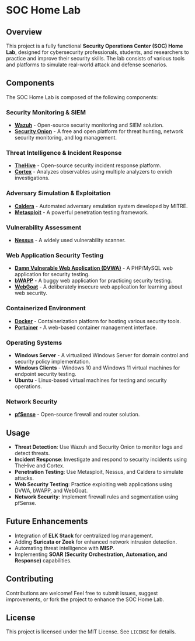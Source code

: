 # SOC Home Lab

## Overview
This project is a fully functional **Security Operations Center (SOC) Home Lab**, designed for cybersecurity professionals, students, and researchers to practice and improve their security skills. The lab consists of various tools and platforms to simulate real-world attack and defense scenarios.

## Components
The SOC Home Lab is composed of the following components:

### **Security Monitoring & SIEM**
- **[Wazuh](https://wazuh.com/)** - Open-source security monitoring and SIEM solution.
- **[Security Onion](https://securityonion.net/)** - A free and open platform for threat hunting, network security monitoring, and log management.

### **Threat Intelligence & Incident Response**
- **[TheHive](https://thehive-project.org/)** - Open-source security incident response platform.
- **[Cortex](https://thehive-project.org/)** - Analyzes observables using multiple analyzers to enrich investigations.

### **Adversary Simulation & Exploitation**
- **[Caldera](https://github.com/mitre/caldera)** - Automated adversary emulation system developed by MITRE.
- **[Metasploit](https://www.metasploit.com/)** - A powerful penetration testing framework.

### **Vulnerability Assessment**
- **[Nessus](https://www.tenable.com/products/nessus)** - A widely used vulnerability scanner.

### **Web Application Security Testing**
- **[Damn Vulnerable Web Application (DVWA)](http://www.dvwa.co.uk/)** - A PHP/MySQL web application for security testing.
- **[bWAPP](http://www.itsecgames.com/)** - A buggy web application for practicing security testing.
- **[WebGoat](https://github.com/WebGoat/WebGoat)** - A deliberately insecure web application for learning about web security.

### **Containerized Environment**
- **[Docker](https://www.docker.com/)** - Containerization platform for hosting various security tools.
- **[Portainer](https://www.portainer.io/)** - A web-based container management interface.

### **Operating Systems**
- **Windows Server** - A virtualized Windows Server for domain control and security policy implementation.
- **Windows Clients** - Windows 10 and Windows 11 virtual machines for endpoint security testing.
- **Ubuntu** - Linux-based virtual machines for testing and security operations.

### **Network Security**
- **[pfSense](https://www.pfsense.org/)** - Open-source firewall and router solution.

## Usage
- **Threat Detection**: Use Wazuh and Security Onion to monitor logs and detect threats.
- **Incident Response**: Investigate and respond to security incidents using TheHive and Cortex.
- **Penetration Testing**: Use Metasploit, Nessus, and Caldera to simulate attacks.
- **Web Security Testing**: Practice exploiting web applications using DVWA, bWAPP, and WebGoat.
- **Network Security**: Implement firewall rules and segmentation using pfSense.

## Future Enhancements
- Integration of **ELK Stack** for centralized log management.
- Adding **Suricata or Zeek** for enhanced network intrusion detection.
- Automating threat intelligence with **MISP**.
- Implementing **SOAR (Security Orchestration, Automation, and Response)** capabilities.

## Contributing
Contributions are welcome! Feel free to submit issues, suggest improvements, or fork the project to enhance the SOC Home Lab.

## License
This project is licensed under the MIT License. See `LICENSE` for details.

